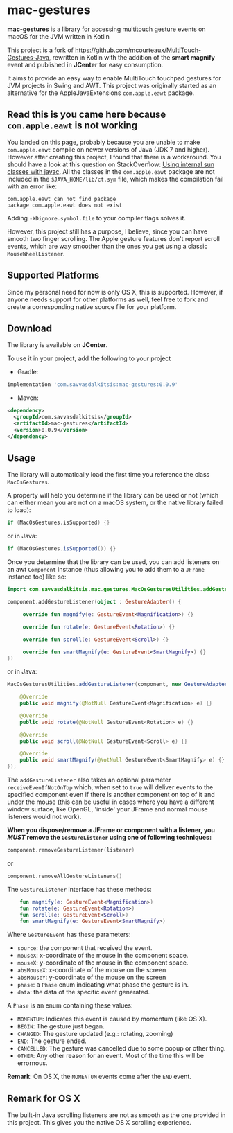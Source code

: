 mac-gestures
============================

**mac-gestures** is a library for accessing multitouch gesture events on macOS for the JVM written in Kotlin

This project is a fork of https://github.com/mcourteaux/MultiTouch-Gestures-Java, rewritten in Kotlin with the addition 
of the **smart magnify** event and published in **JCenter** for easy consumption.

It aims to provide an easy way to enable MultiTouch touchpad gestures for JVM projects in Swing and AWT. This project
was originally started as an alternative for the AppleJavaExtensions `com.apple.eawt` package.

Read this is you came here because `com.apple.eawt` is not working
------------------------------------------------------------------

You landed on this page, probably because you are unable to make `com.apple.eawt` compile
on newer versions of Java (JDK 7 and higher). However after creating this project, I found that there is
a workaround. You should have a look at this question on StackOverflow:
[Using internal sun classes with javac](https://stackoverflow.com/questions/4065401/using-internal-sun-classes-with-javac).
All the classes in the `com.apple.eawt` package are not included in the `$JAVA_HOME/lib/ct.sym` file, which makes
the compilation fail with an error like: 

    com.apple.eawt can not find package
    package com.apple.eawt does not exist

Adding `-XDignore.symbol.file` to your compiler flags solves it.

However, this project still has a purpose, I believe, since you can have smooth two finger scrolling.
The Apple gesture features don't report scroll events, which are way smoother than the ones you get using
a classic `MouseWheelListener`.


Supported Platforms
-------------------
Since my personal need for now is only OS X, this is supported. However, if anyone needs support
for other platforms as well, feel free to fork and create a corresponding native source file for
your platform.

Download
-----
The library is available on **JCenter**.

To use it in your project, add the following to your project

- Gradle:
```groovy
implementation 'com.savvasdalkitsis:mac-gestures:0.0.9'
```
- Maven:
```xml
<dependency>
  <groupId>com.savvasdalkitsis</groupId>
  <artifactId>mac-gestures</artifactId>
  <version>0.0.9</version>
</dependency>
```

Usage
-----

The library will automatically load the first time you reference the class `MacOsGestures`.

A property will help you determine if the library can be used or not (which can either mean
you are not on a macOS system, or the native library failed to load):

```kotlin
if (MacOsGestures.isSupported) {}
```

or in Java:

```java
if (MacOsGestures.isSupported()) {}
```

Once you determine that the library can be used, you can add listeners on an awt `Component` instance
(thus allowing you to add them to a `JFrame` instance too) like so:

```kotlin
import com.savvasdalkitsis.mac.gestures.MacOsGesturesUtilities.addGestureListener

component.addGestureListener(object : GestureAdapter() {

     override fun magnify(e: GestureEvent<Magnification>) {}

     override fun rotate(e: GestureEvent<Rotation>) {}

     override fun scroll(e: GestureEvent<Scroll>) {}

     override fun smartMagnify(e: GestureEvent<SmartMagnify>) {}
})
```

or in Java:

```java
MacOsGesturesUtilities.addGestureListener(component, new GestureAdapter() {

    @Override
    public void magnify(@NotNull GestureEvent<Magnification> e) {}

    @Override
    public void rotate(@NotNull GestureEvent<Rotation> e) {}

    @Override
    public void scroll(@NotNull GestureEvent<Scroll> e) {}

    @Override
    public void smartMagnify(@NotNull GestureEvent<SmartMagnify> e) {}
});
```

The `addGestureListener` also takes an optional parameter `receiveEvenIfNotOnTop` which, when set to `true`
will deliver events to the specified component even if there is another component on top of it and under the mouse 
(this can be useful in cases where you have a different window surface, like OpenGL, 'inside' your JFrame and normal
mouse listeners would not work).

**When you dispose/remove a JFrame or component with a listener, you *MUST*
remove the `GestureListener` using one of following techniques:**

```kotlin
component.removeGestureListener(listener)
```

or

```kotlin
component.removeAllGestureListeners()
```

The `GestureListener` interface has these methods:

```kotlin
    fun magnify(e: GestureEvent<Magnification>)
    fun rotate(e: GestureEvent<Rotation>)
    fun scroll(e: GestureEvent<Scroll>)
    fun smartMagnify(e: GestureEvent<SmartMagnify>)
```

Where `GestureEvent` has these parameters:

 - `source`: the component that received the event.
 - `mouseX`: x-coordinate of the mouse in the component space.
 - `mouseX`: y-coordinate of the mouse in the component space.
 - `absMouseX`: x-coordinate of the mouse on the screen
 - `absMouseY`: y-coordinate of the mouse on the screen
 - `phase`: a `Phase` enum indicating what phase the gesture is in.
 - `data`: the data of the specific event generated.

A `Phase` is an enum containing these values:

 - `MOMENTUM`: Indicates this event is caused by momentum (like OS X).
 - `BEGIN`: The gesture just began.
 - `CHANGED`: The gesture updated (e.g.: rotating, zooming)
 - `END`: The gesture ended.
 - `CANCELLED`: The gesture was cancelled due to some popup or other thing.
 - `OTHER`: Any other reason for an event. Most of the time this will be errornous.

**Remark**: On OS X, the `MOMENTUM` events come after the `END` event.

Remark for OS X
---------------
The built-in Java scrolling listeners are not as smooth as the one provided in this project.
This gives you the native OS X scrolling experience.


